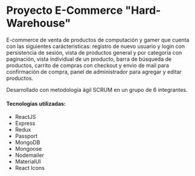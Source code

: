 # Proyecto E-Commerce "Hard-Warehouse"

E-commerce de venta de productos de computación y gamer que cuenta con las siguientes carácteristicas: registro de nuevo usuario y login con persistencia de sesión, vista de productos general y por categoría con paginación, vista individual de un producto, barra de búsqueda de productos, carrito de compras con checkout y envio de mail para confirmación de compra, panel de administrador para agregar y editar productos.

Desarrollado con metodología ágil SCRUM en un grupo de 6 integrantes.

#### Tecnologías utilizadas:

- ReactJS
- Express
- Redux
- Passport
- MongoDB
- Mongoose
- Nodemailer
- MaterialUI
- React Icons
